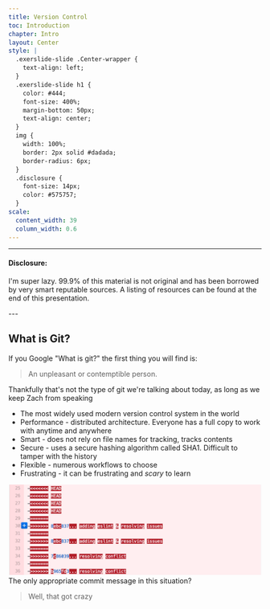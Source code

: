 ```yaml
---
title: Version Control
toc: Introduction
chapter: Intro
layout: Center
style: |
  .exerslide-slide .Center-wrapper {
    text-align: left;
  }
  .exerslide-slide h1 {
    color: #444;
    font-size: 400%;
    margin-bottom: 50px;
    text-align: center;
  }
  img {
    width: 100%;
    border: 2px solid #dadada;
    border-radius: 6px;
  }
  .disclosure {
    font-size: 14px;
    color: #575757;
  }
scale:
  content_width: 39
  column_width: 0.6
---
```


---
<div class="disclosure">

#### Disclosure:
I'm super lazy.  99.9% of this material is not original and has been borrowed by very smart reputable sources.  A listing of resources can be found at the end of this presentation.

</div>
---

## What is Git?
If you Google "What is git?" the first thing you will find is: 

> An unpleasant or contemptible person.

Thankfully that's not the type of git we're talking about today, as long as we keep Zach from speaking
<i class="fa fa-smile-o" aria-hidden="true"></i>

- The most widely used modern version control system in the world
- Performance - distributed architecture.  Everyone has a full copy to work with anytime and anywhere
- Smart - does not rely on file names for tracking, tracks contents
- Secure - uses a secure hashing algorithm called SHA1.  Difficult to tamper with the history
- Flexible - numerous workflows to choose
- Frustrating - it can be frustrating and *scary* to learn

<img src="./wtf-git.png" />
The only appropriate commit message in this situation?

> Well, that got crazy



